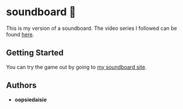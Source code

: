 # soundboard 🎹 

This is my version of a soundboard. The video series I followed can be found [here](https://youtu.be/VuN8qwZoego).

## Getting Started

You can try the game out by going to [my soundboard site](https://oopsiedaisie.github.io/soundboard/).

## Authors

* **oopsiedaisie**
